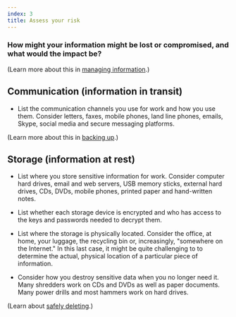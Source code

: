 ```yaml
---
index: 3
title: Assess your risk
---
```

### How might your information might be lost or compromised, and what would the impact be?

(Learn more about this in [managing information](umbrella://lesson/managing-information).)

## Communication (information in transit)

- List the communication channels you use for work and how you use them. Consider letters, faxes, mobile phones, land line phones, emails, Skype, social media and secure messaging platforms.

(Learn more about this in [backing up](umbrella://lesson/backing-up).)

## Storage (information at rest)

- List where you store sensitive information for work. Consider computer hard drives, email and web servers, USB memory sticks, external hard drives, CDs, DVDs, mobile phones, printed paper and hand-written notes. 

- List whether each storage device is encrypted and who has access to the keys and passwords needed to decrypt them.

- List where the storage is physically located. Consider the office, at home, your luggage, the recycling bin or, increasingly, "somewhere on the Internet." In this last case, it might be quite challenging to to determine the actual, physical location of a particular piece of information.

- Consider how you destroy sensitive data when you no longer need it. Many shredders work on CDs and DVDs as well as paper documents. Many power drills and most hammers work on hard drives.

(Learn about [safely deleting](umbrella://lesson/safely-deleting).)